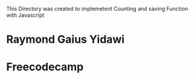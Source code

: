 This Directory was created to implemetent Counting and saving Function with Javascript



# Raymond Gaius Yidawi

# Freecodecamp
